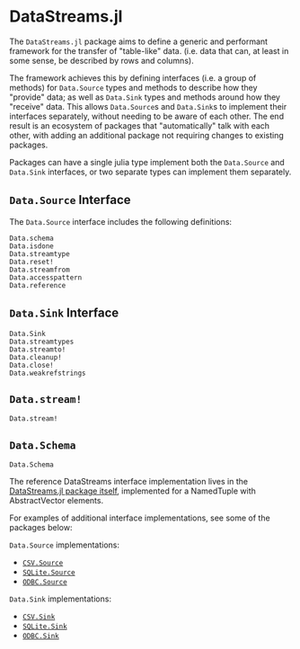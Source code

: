 # DataStreams.jl

The `DataStreams.jl` package aims to define a generic and performant framework for the transfer of "table-like" data. (i.e. data that can, at least in some sense, be described by rows and columns).

The framework achieves this by defining interfaces (i.e. a group of methods) for `Data.Source` types and methods to describe how they "provide" data; as well as `Data.Sink` types and methods around how they "receive" data. This allows `Data.Source`s and `Data.Sink`s to implement their interfaces separately, without needing to be aware of each other. The end result is an ecosystem of packages that "automatically" talk with each other, with adding an additional package not requiring changes to existing packages.

Packages can have a single julia type implement both the `Data.Source` and `Data.Sink` interfaces, or two separate types can implement them separately. 


## `Data.Source` Interface

The `Data.Source` interface includes the following definitions:

```@docs
Data.schema
Data.isdone
Data.streamtype
Data.reset!
Data.streamfrom
Data.accesspattern
Data.reference
```

## `Data.Sink` Interface

```@docs
Data.Sink
Data.streamtypes
Data.streamto!
Data.cleanup!
Data.close!
Data.weakrefstrings
```

## `Data.stream!`

```@docs
Data.stream!
```

## `Data.Schema`

```@docs
Data.Schema
```

The reference DataStreams interface implementation lives in the [DataStreams.jl package itself](https://github.com/JuliaData/DataStreams.jl/blob/master/src/DataStreams.jl#L370), implemented for a NamedTuple with AbstractVector elements.

For examples of additional interface implementations, see some of the packages below:

`Data.Source` implementations:
  * [`CSV.Source`](https://github.com/JuliaData/CSV.jl/blob/master/src/Source.jl)
  * [`SQLite.Source`](https://github.com/JuliaDB/SQLite.jl/blob/master/src/Source.jl)
  * [`ODBC.Source`](https://github.com/JuliaDB/ODBC.jl/blob/master/src/Source.jl)

`Data.Sink` implementations:
  * [`CSV.Sink`](https://github.com/JuliaData/CSV.jl/blob/master/src/Sink.jl)
  * [`SQLite.Sink`](https://github.com/JuliaDB/SQLite.jl/blob/master/src/Sink.jl)
  * [`ODBC.Sink`](https://github.com/JuliaDB/ODBC.jl/blob/master/src/Sink.jl)

